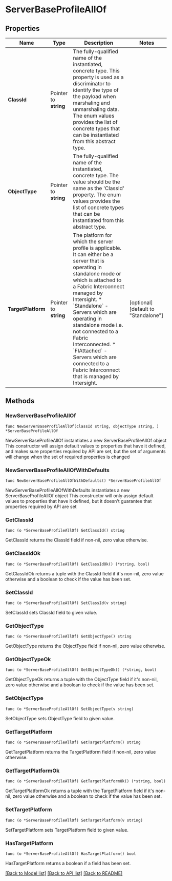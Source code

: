 # ServerBaseProfileAllOf

## Properties

Name | Type | Description | Notes
------------ | ------------- | ------------- | -------------
**ClassId** | Pointer to **string** | The fully-qualified name of the instantiated, concrete type. This property is used as a discriminator to identify the type of the payload when marshaling and unmarshaling data. The enum values provides the list of concrete types that can be instantiated from this abstract type. | 
**ObjectType** | Pointer to **string** | The fully-qualified name of the instantiated, concrete type. The value should be the same as the &#39;ClassId&#39; property. The enum values provides the list of concrete types that can be instantiated from this abstract type. | 
**TargetPlatform** | Pointer to **string** | The platform for which the server profile is applicable. It can either be a server that is operating in standalone mode or which is attached to a Fabric Interconnect managed by Intersight. * &#x60;Standalone&#x60; - Servers which are operating in standalone mode i.e. not connected to a Fabric Interconnected. * &#x60;FIAttached&#x60; - Servers which are connected to a Fabric Interconnect that is managed by Intersight. | [optional] [default to "Standalone"]

## Methods

### NewServerBaseProfileAllOf

`func NewServerBaseProfileAllOf(classId string, objectType string, ) *ServerBaseProfileAllOf`

NewServerBaseProfileAllOf instantiates a new ServerBaseProfileAllOf object
This constructor will assign default values to properties that have it defined,
and makes sure properties required by API are set, but the set of arguments
will change when the set of required properties is changed

### NewServerBaseProfileAllOfWithDefaults

`func NewServerBaseProfileAllOfWithDefaults() *ServerBaseProfileAllOf`

NewServerBaseProfileAllOfWithDefaults instantiates a new ServerBaseProfileAllOf object
This constructor will only assign default values to properties that have it defined,
but it doesn't guarantee that properties required by API are set

### GetClassId

`func (o *ServerBaseProfileAllOf) GetClassId() string`

GetClassId returns the ClassId field if non-nil, zero value otherwise.

### GetClassIdOk

`func (o *ServerBaseProfileAllOf) GetClassIdOk() (*string, bool)`

GetClassIdOk returns a tuple with the ClassId field if it's non-nil, zero value otherwise
and a boolean to check if the value has been set.

### SetClassId

`func (o *ServerBaseProfileAllOf) SetClassId(v string)`

SetClassId sets ClassId field to given value.


### GetObjectType

`func (o *ServerBaseProfileAllOf) GetObjectType() string`

GetObjectType returns the ObjectType field if non-nil, zero value otherwise.

### GetObjectTypeOk

`func (o *ServerBaseProfileAllOf) GetObjectTypeOk() (*string, bool)`

GetObjectTypeOk returns a tuple with the ObjectType field if it's non-nil, zero value otherwise
and a boolean to check if the value has been set.

### SetObjectType

`func (o *ServerBaseProfileAllOf) SetObjectType(v string)`

SetObjectType sets ObjectType field to given value.


### GetTargetPlatform

`func (o *ServerBaseProfileAllOf) GetTargetPlatform() string`

GetTargetPlatform returns the TargetPlatform field if non-nil, zero value otherwise.

### GetTargetPlatformOk

`func (o *ServerBaseProfileAllOf) GetTargetPlatformOk() (*string, bool)`

GetTargetPlatformOk returns a tuple with the TargetPlatform field if it's non-nil, zero value otherwise
and a boolean to check if the value has been set.

### SetTargetPlatform

`func (o *ServerBaseProfileAllOf) SetTargetPlatform(v string)`

SetTargetPlatform sets TargetPlatform field to given value.

### HasTargetPlatform

`func (o *ServerBaseProfileAllOf) HasTargetPlatform() bool`

HasTargetPlatform returns a boolean if a field has been set.


[[Back to Model list]](../README.md#documentation-for-models) [[Back to API list]](../README.md#documentation-for-api-endpoints) [[Back to README]](../README.md)


